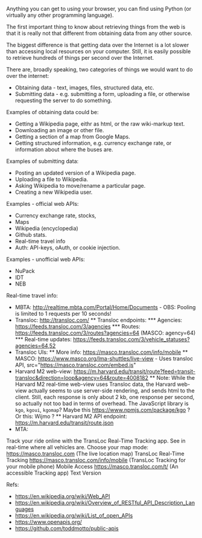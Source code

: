 

Anything you can get to using your browser, you can find using Python (or virtually any other programming language).

The first important thing to know about retrieving things from the web is that
it is really not that different from obtaining data from any other source.

The biggest difference is that getting data over the Internet is a lot slower than accessing local resources on your computer.
Still, it is easily possible to retrieve hundreds of things per second over the Internet.


There are, broadly speaking, two categories of things we would want to do over the internet:
* Obtaining data - text, images, files, structured data, etc.
* Submitting data - e.g. submitting a form, uploading a file, or otherwise requesting the server to do something.

Examples of obtaining data could be:
* Getting a Wikipedia page, eithr as html, or the raw wiki-markup text.
* Downloading an image or other file.
* Getting a section of a map from Google Maps.
* Getting structured information, e.g. currency exchange rate, or information about where the buses are.

Examples of submitting data:
* Posting an updated version of a Wikipedia page.
* Uploading a file to Wikipedia.
* Asking Wikipedia to move/rename a particular page.
* Creating a new Wikipedia user.


Examples - official web APIs:
* Currency exchange rate, stocks,
* Maps
* Wikipedia (encyclopedia)
* Github stats.
* Real-time travel info
* Auth: API-keys, oAuth, or cookie injection.


Examples - unofficial web APIs:
* NuPack
* IDT
* NEB



Real-time travel info:
* MBTA: http://realtime.mbta.com/Portal/Home/Documents - OBS: Pooling is limited to 1 requests per 10 seconds!
* Transloc: http://transloc.com/
** Transloc endpoints:
*** Agencies: https://feeds.transloc.com/3/agencies
*** Routes: https://feeds.transloc.com/3/routes?agencies=64  (MASCO: agency=64)
*** Real-time updates: https://feeds.transloc.com/3/vehicle_statuses?agencies=64,52
* Transloc UIs:
** More info: https://masco.transloc.com/info/mobile
** MASCO: https://www.masco.org/lma-shuttles/live-view - Uses transloc API, src="https://masco.transloc.com/embed.js"
* Harvard M2 web-view: https://m.harvard.edu/transit/route?feed=transit-transloc&direction=loop&agency=64&route=4008182
** Note: While the Harvard M2 real-time web-view uses Transloc data,
   the Harvard web-view actually seems to use server-side rendering, and sends html to the client.
   Still, each response is only about 2 kb, one response per second, so actually not too bad in terms of overhead.
   The JavaScript library is `kgo`, `kgoui`, `kgomap`? Maybe this https://www.npmjs.com/package/kgo ? Or this: Wijmo ?
** Harvard M2 API endpoint: https://m.harvard.edu/transit/route.json
* MTA:



Track your ride online with the TransLoc Real-Time Tracking app. See in real-time where all vehicles are.
Choose your map mode:
    https://masco.transloc.com (The live location map) TransLoc Real-Time Tracking
    https://masco.transloc.com/info/mobile (TransLoc Tracking for your mobile phone) Mobile Access
    https://masco.transloc.com/t/ (An accessible Tracking app) Text Version


Refs:
* https://en.wikipedia.org/wiki/Web_API
* https://en.wikipedia.org/wiki/Overview_of_RESTful_API_Description_Languages
* https://en.wikipedia.org/wiki/List_of_open_APIs
* https://www.openapis.org/
* https://github.com/toddmotto/public-apis


